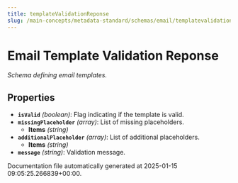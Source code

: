 ```yaml
---
title: templateValidationReponse
slug: /main-concepts/metadata-standard/schemas/email/templatevalidationreponse
---
```


# Email Template Validation Reponse

*Schema defining email templates.*

## Properties

- **`isValid`** *(boolean)*: Flag indicating if the template is valid.
- **`missingPlaceholder`** *(array)*: List of missing placeholders.
  - **Items** *(string)*
- **`additionalPlaceholder`** *(array)*: List of additional placeholders.
  - **Items** *(string)*
- **`message`** *(string)*: Validation message.


Documentation file automatically generated at 2025-01-15 09:05:25.266839+00:00.
